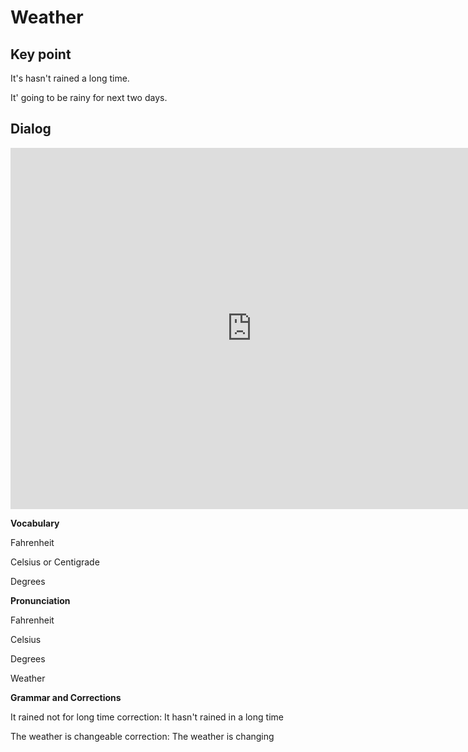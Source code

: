 # Weather

## Key point

It's hasn't rained a long time.

It' going to be rainy for next two days.

## Dialog

<iframe name="easyXDM_default4184_provider" id="easyXDM_default4184_provider" src="https://cns.ef-cdn.com/Juno/EvcContent/84/63/Whats_the_weather_like/index.html?api_v=0.0.13&amp;accessKey=5bd62445-9549-4a44-8716-52d4bdab8017&amp;attendanceToken=1dd8cb32-206e-494e-8adf-cab27d861e55&amp;xdm_e=https%3A%2F%2Fevc.ef.com.cn&amp;xdm_c=default4184&amp;xdm_p=1" frameborder="0" style="box-sizing: border-box; width: 770.656px; height: 578px;"></iframe>

**Vocabulary**

Fahrenheit 

Celsius or Centigrade

Degrees

**Pronunciation**

Fahrenheit 

Celsius 

Degrees

Weather

**Grammar and Corrections**

It rained not for long time correction: It hasn't rained in a long time



The weather is changeable correction: The weather is changing

















